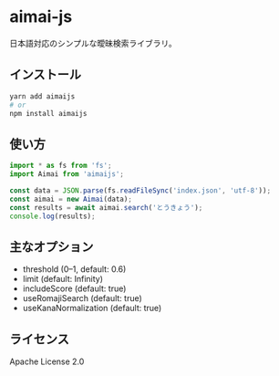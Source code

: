 # aimai-js

日本語対応のシンプルな曖昧検索ライブラリ。

## インストール

```bash
yarn add aimaijs
# or
npm install aimaijs
```

## 使い方

```ts
import * as fs from 'fs';
import Aimai from 'aimaijs';

const data = JSON.parse(fs.readFileSync('index.json', 'utf-8'));
const aimai = new Aimai(data);
const results = await aimai.search('とうきょう');
console.log(results);
```

## 主なオプション

- threshold (0–1, default: 0.6)
- limit (default: Infinity)
- includeScore (default: true)
- useRomajiSearch (default: true)
- useKanaNormalization (default: true)

## ライセンス

Apache License 2.0
